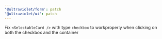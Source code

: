 ```yaml
---
'@ultraviolet/form': patch
'@ultraviolet/ui': patch
---
```


Fix `<SelectableCard />` with type `checkbox` to workproperly when clicking on both the checkbox and the container
